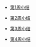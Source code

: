 * [第1周小结](https://github.com/Yufei-Zheng/BDMI-2021S/tree/main/Memos/Study-Memo)
* [第2周小结](https://github.com/Yufei-Zheng/BDMI-2021S/blob/main/Memos/Study-Memo/03-Day2.md)
* [第3周小结](https://github.com/Yufei-Zheng/BDMI-2021S/blob/main/Memos/Study-Memo/03-Day3.md)

* [第4周小结](https://github.com/Yufei-Zheng/BDMI-2021S/blob/main/Memos/Study-Memo/03-Day4.md)

